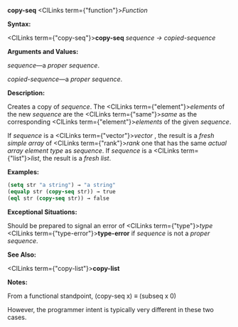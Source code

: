 **copy-seq** <ClLinks  term={"function"}><i>Function</i></ClLinks> 



**Syntax:** 



<ClLinks  term={"copy-seq"}><b>copy-seq</b></ClLinks> *sequence → copied-sequence* 



**Arguments and Values:** 



*sequence*—a *proper sequence*. 



*copied-sequence*—a *proper sequence*. 



**Description:** 



Creates a copy of *sequence*. The <ClLinks  term={"element"}><i>elements</i></ClLinks> of the new *sequence* are the <ClLinks  term={"same"}><i>same</i></ClLinks> as the corresponding <ClLinks  term={"element"}><i>elements</i></ClLinks> of the given *sequence*. 



If *sequence* is a <ClLinks  term={"vector"}><i>vector</i></ClLinks> , the result is a *fresh simple array* of <ClLinks  term={"rank"}><i>rank</i></ClLinks> one that has the same *actual array element type* as *sequence*. If *sequence* is a <ClLinks  term={"list"}><i>list</i></ClLinks>, the result is a *fresh list*. 



**Examples:**
```lisp
(setq str "a string") → "a string" 
(equalp str (copy-seq str)) → true 
(eql str (copy-seq str)) → false 
```
**Exceptional Situations:** 



Should be prepared to signal an error of <ClLinks  term={"type"}><i>type</i></ClLinks> <ClLinks  term={"type-error"}><b>type-error</b></ClLinks> if *sequence* is not a *proper sequence*. 



**See Also:** 



<ClLinks  term={"copy-list"}><b>copy-list</b></ClLinks> 







 



 



**Notes:** 



From a functional standpoint, (copy-seq x) *≡* (subseq x 0) 



However, the programmer intent is typically very different in these two cases. 



